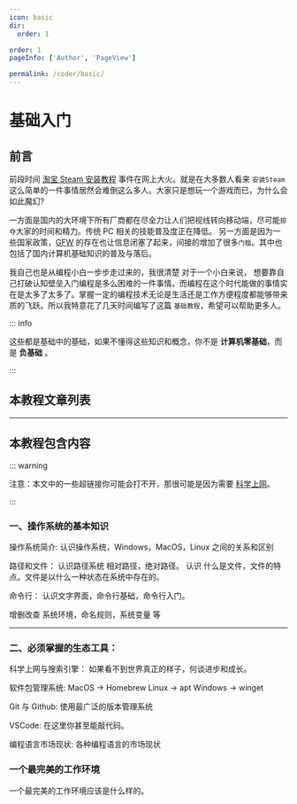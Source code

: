 ```yaml
---
icon: basic
dir:
  order: 1

order: 1
pageInfo: ['Author', 'PageView']

permalink: /coder/basic/
---
```


# 基础入门

## 前言

前段时间 [淘宝 Steam 安装教程](https://www.douyin.com/search/淘宝steam代安装) 事件在网上大火。就是在大多数人看来 `安装Steam` 这么简单的一件事情居然会难倒这么多人。大家只是想玩一个游戏而已，为什么会如此魔幻?

一方面是国内的大环境下所有厂商都在尽全力让人们把视线转向移动端，尽可能`掠夺`大家的时间和精力。传统 PC 相关的技能普及度正在降低。
另一方面是因为一些国家政策，[GFW](https://zhidao.baidu.com/question/2137758630299885628.html) 的存在也让信息闭塞了起来，间接的增加了很多`门槛`。其中也包括了国内计算机基础知识的普及与落后。

我自己也是从编程小白一步步走过来的，我很清楚 对于一个小白来说， 想要靠自己打破认知壁垒入门编程是多么困难的一件事情。而编程在这个时代能做的事情实在是太多了太多了。掌握一定的编程技术无论是生活还是工作方便程度都能够带来质的飞跃。所以我特意花了几天时间编写了这篇 `基础教程`，希望可以帮助更多人。

::: info

这些都是基础中的基础，如果不懂得这些知识和概念，你不是 **计算机零基础**，而是 **负基础** 。

:::

## 本教程文章列表

<Catalog base='/coder/basic/' hideHeading />

---

## 本教程包含内容

::: warning

注意：本文中的一些超链接你可能会打不开，那很可能是因为需要 [科学上网](/coder/basic/proxy_to_net.html)。

:::

### 一、操作系统的基本知识

操作系统简介:
认识操作系统，Windows，MacOS，Linux 之间的关系和区别

路径和文件：
认识路径系统 相对路径，绝对路径。
认识 什么是文件，文件的特点。文件是以什么一种状态在系统中存在的。

命令行：
认识文字界面，命令行基础，命令行入门。

增删改查
系统环境，命名规则，系统变量 等

---

### 二、必须掌握的生态工具：

科学上网与搜索引擎：
如果看不到世界真正的样子，何谈进步和成长。

软件包管理系统:
MacOS -> Homebrew
Linux -> apt
Windows -> winget

Git 与 Github:
使用最广泛的版本管理系统

VSCode:
在这里你甚至能敲代码。

编程语言市场现状:
各种编程语言的市场现状

### 一个最完美的工作环境

一个最完美的工作环境应该是什么样的。
